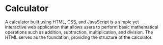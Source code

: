 # Calculator
A calculator built using HTML, CSS, and JavaScript is a simple yet interactive web application that allows users to perform basic mathematical operations such as addition, subtraction, multiplication, and division. The HTML serves as the foundation, providing the structure of the calculator.
